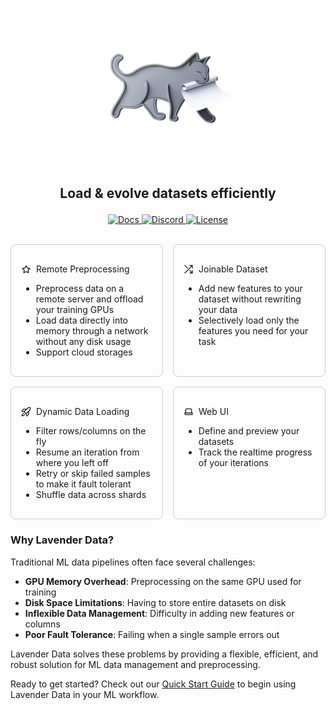 <p align="center">
    <img src="./assets/logo.webp" alt="Lavender Data Logo" width="50%" />
</p>

<h2>
    <p align="center">
        Load & evolve datasets efficiently
    </p>
</h2>

<p align="center">
    <a href="https://docs.lavenderdata.com/">
        <img alt="Docs" src="https://img.shields.io/badge/Docs-docs.svg">
    </a>
    <a href="https://discord.gg/fal-ai">
        <img alt="Discord" src="https://img.shields.io/badge/Discord-chat-2eb67d.svg?logo=discord">
    </a>
    <a href="https://github.com/fal-ai/lavender-data/blob/main/LICENSE">
        <img alt="License" src="https://img.shields.io/badge/License-Apache%202.0-green.svg">
    </a>
</p>

<br />

<div style="display: grid; grid-template-columns: repeat(2, 1fr); gap: 1rem;">
    <article style="border: 1px solid #ccc; padding: 1rem; border-radius: 0.5rem;">
        <p style="display: flex; align-items: center; gap: 0.5rem;">
            <svg aria-hidden="true" width="16" height="16" viewBox="0 0 24 24" fill="currentColor" style="--sl-icon-size: 1.333em;"><path d="M22 9.67a1 1 0 0 0-.86-.67l-5.69-.83L12.9 3a1 1 0 0 0-1.8 0L8.55 8.16 2.86 9a1 1 0 0 0-.81.68 1 1 0 0 0 .25 1l4.13 4-1 5.68a1 1 0 0 0 1.45 1.07L12 18.76l5.1 2.68c.14.08.3.12.46.12a1 1 0 0 0 .99-1.19l-1-5.68 4.13-4A1 1 0 0 0 22 9.67Zm-6.15 4a1 1 0 0 0-.29.89l.72 4.19-3.76-2a1 1 0 0 0-.94 0l-3.76 2 .72-4.19a1 1 0 0 0-.29-.89l-3-3 4.21-.61a1 1 0 0 0 .76-.55L12 5.7l1.88 3.82a1 1 0 0 0 .76.55l4.21.61-3 2.99Z"></path></svg>
            <span>Remote Preprocessing</span>
        </p>
        <div>
            <ul>
                <li>Preprocess data on a remote server and offload your training GPUs</li>
                <li>Load data directly into memory through a network without any disk usage</li>
                <li>Support cloud storages</li>
            </ul>
        </div>
    </article>
    <article style="border: 1px solid #ccc; padding: 1rem; border-radius: 0.5rem;">
        <p style="display: flex; align-items: center; gap: 0.5rem;">
            <svg aria-hidden="true" width="16" height="16" viewBox="0 0 24 24" fill="currentColor" style="--sl-icon-size: 1.333em;"><path d="M8.7 10a1 1 0 0 0 1.41 0 1 1 0 0 0 0-1.41l-6.27-6.3a1 1 0 0 0-1.42 1.42ZM21 14a1 1 0 0 0-1 1v3.59L15.44 14A1 1 0 0 0 14 15.44L18.59 20H15a1 1 0 0 0 0 2h6a1 1 0 0 0 .38-.08 1 1 0 0 0 .54-.54A1 1 0 0 0 22 21v-6a1 1 0 0 0-1-1Zm.92-11.38a1 1 0 0 0-.54-.54A1 1 0 0 0 21 2h-6a1 1 0 0 0 0 2h3.59L2.29 20.29a1 1 0 0 0 0 1.42 1 1 0 0 0 1.42 0L20 5.41V9a1 1 0 0 0 2 0V3a1 1 0 0 0-.08-.38Z"></path></svg>
            <span>Joinable Dataset</span>
        </p>
        <div>
            <ul>
                <li>Add new features to your dataset without rewriting your data</li>
                <li>Selectively load only the features you need for your task</li>
            </ul>
        </div>
    </article>
    <article style="border: 1px solid #ccc; padding: 1rem; border-radius: 0.5rem;">
        <p style="display: flex; align-items: center; gap: 0.5rem;">
            <svg aria-hidden="true" width="16" height="16" viewBox="0 0 24 24" fill="currentColor" style="--sl-icon-size: 1.333em;"><path fill-rule="evenodd" d="M1.44 8.855v-.001l3.527-3.516c.34-.344.802-.541 1.285-.548h6.649l.947-.947c3.07-3.07 6.207-3.072 7.62-2.868a1.821 1.821 0 0 1 1.557 1.557c.204 1.413.203 4.55-2.868 7.62l-.946.946v6.649a1.845 1.845 0 0 1-.549 1.286l-3.516 3.528a1.844 1.844 0 0 1-3.11-.944l-.858-4.275-4.52-4.52-2.31-.463-1.964-.394A1.847 1.847 0 0 1 .98 10.693a1.843 1.843 0 0 1 .46-1.838Zm5.379 2.017-3.873-.776L6.32 6.733h4.638l-4.14 4.14Zm8.403-5.655c2.459-2.46 4.856-2.463 5.89-2.33.134 1.035.13 3.432-2.329 5.891l-6.71 6.71-3.561-3.56 6.71-6.711Zm-1.318 15.837-.776-3.873 4.14-4.14v4.639l-3.364 3.374Z" clip-rule="evenodd"></path><path d="M9.318 18.345a.972.972 0 0 0-1.86-.561c-.482 1.435-1.687 2.204-2.934 2.619a8.22 8.22 0 0 1-1.23.302c.062-.365.157-.79.303-1.229.415-1.247 1.184-2.452 2.62-2.935a.971.971 0 1 0-.62-1.842c-.12.04-.236.084-.35.13-2.02.828-3.012 2.588-3.493 4.033a10.383 10.383 0 0 0-.51 2.845l-.001.016v.063c0 .536.434.972.97.972H2.24a7.21 7.21 0 0 0 .878-.065c.527-.063 1.248-.19 2.02-.447 1.445-.48 3.205-1.472 4.033-3.494a5.828 5.828 0 0 0 .147-.407Z"></path></svg>
            <span>Dynamic Data Loading</span> 
        </p>
        <div>
            <ul>
                <li>Filter rows/columns on the fly</li>
                <li>Resume an iteration from where you left off</li>
                <li>Retry or skip failed samples to make it fault tolerant</li>
                <li>Shuffle data across shards</li>
            </ul>
        </div>
    </article>
    <article style="border: 1px solid #ccc; padding: 1rem; border-radius: 0.5rem;">
        <p style="display: flex; align-items: center; gap: 0.5rem;">
            <svg aria-hidden="true" width="16" height="16" viewBox="0 0 24 24" fill="currentColor" style="--sl-icon-size: 1.333em;"><path d="M21 14h-1V7a3 3 0 0 0-3-3H7a3 3 0 0 0-3 3v7H3a1 1 0 0 0-1 1v2a3 3 0 0 0 3 3h14a3 3 0 0 0 3-3v-2a1 1 0 0 0-1-1ZM6 7a1 1 0 0 1 1-1h10a1 1 0 0 1 1 1v7H6V7Zm14 10a1 1 0 0 1-1 1H5a1 1 0 0 1-1-1v-1h16v1Z"></path></svg>
            <span>Web UI</span>
        </p>
        <div>
            <ul>
                <li>Define and preview your datasets</li>
                <li>Track the realtime progress of your iterations</li>
            </ul>
        </div>
    </article>
</div>

### Why Lavender Data?

Traditional ML data pipelines often face several challenges:

- **GPU Memory Overhead**: Preprocessing on the same GPU used for training
- **Disk Space Limitations**: Having to store entire datasets on disk
- **Inflexible Data Management**: Difficulty in adding new features or columns
- **Poor Fault Tolerance**: Failing when a single sample errors out

Lavender Data solves these problems by providing a flexible, efficient, and robust solution for ML data management and preprocessing.

Ready to get started? Check out our [Quick Start Guide](https://docs.lavenderdata.com/quick-start) to begin using Lavender Data in your ML workflow.
